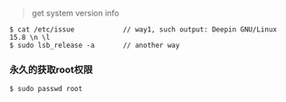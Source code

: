> get system version info 
```     
$ cat /etc/issue            // way1, such output: Deepin GNU/Linux 15.8 \n \l
$ sudo lsb_release -a       // another way
```

### 永久的获取root权限
```
$ sudo passwd root
```
